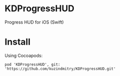 # KDProgressHUD
Progress HUD for iOS (Swift)

# Install

Using Cocoapods:
```
pod 'KDProgressHUD', git: 'https://github.com/kuzindmitry/KDProgressHUD.git'
```
